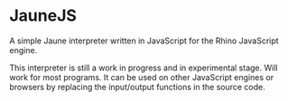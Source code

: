 # JauneJS
A simple Jaune interpreter written in JavaScript for the Rhino JavaScript engine.

This interpreter is still a work in progress and in experimental stage. Will work for most programs.
It can be used on other JavaScript engines or browsers by replacing the input/output functions in the source code.
